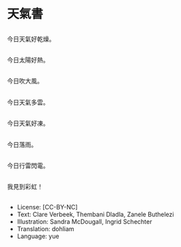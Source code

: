 # 天氣書

##
今日天氣好乾燥。

##
今日太陽好熱。

##
今日吹大風。

##
今日天氣多雲。

##
今日天氣好凍。

##
今日落雨。

##
今日行雷閃電。

##
我見到彩虹！

##
* License: [CC-BY-NC]
* Text: Clare Verbeek, Thembani Dladla, Zanele Buthelezi
* Illustration: Sandra McDougall, Ingrid Schechter
* Translation: dohliam
* Language: yue
